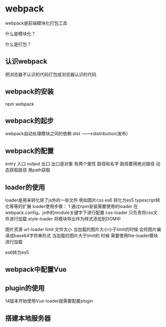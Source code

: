 # webpack

webpack是前端模块化打包工具

什么是模块化？


什么是打包？


## 认识webpack
把浏览器不认识的代码打包成浏览器认识的代码

## webpack的安装
npm webpack
## webpack的起步
webpack自动处理模块之间的依赖 
dist --->distribution(发布)



## webpack的配置
entry 入口
output 出口
出口是对象 有两个属性 路径和名字
路径要用绝对路径 动态获取路径 用path获取 


## loader的使用
loader是用来转化除了js外的一些文件 例如图片css  es6 转化为es5 typescript转化等等的扩展
loader使用步骤：
1 通过npm安装需要使用的loader
在webpack.config。js中的module关键字下进行配置
css-loader 只负责将css文件进行加载
style-loader 将模块导出作为样式添加到DOM中


图片资源
url-loader
limit 文件大小
当加载的图片大小小于limit的时候 会将图片编译成base64字符串形式
当加载的图片大于limit的 时候 需要使用file-loader模块进行加载

es6转为es5

## webpack中配置Vue



## plugin的使用
14版本开始使用Vue-loader就需要配置plugin


## 搭建本地服务器



